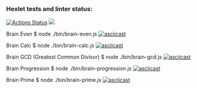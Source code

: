 ### Hexlet tests and linter status:

[![Actions Status](https://github.com/s-pyadyshev/frontend-project-lvl1/workflows/hexlet-check/badge.svg)](https://github.com/s-pyadyshev/frontend-project-lvl1/actions)
<a href="https://codeclimate.com/github/s-pyadyshev/frontend-project-lvl1/maintainability"><img src="https://api.codeclimate.com/v1/badges/37cfb1876f3cf88b083b/maintainability" /></a>

Brain Even
$ node ./bin/brain-even.js
[![asciicast](https://asciinema.org/a/mb8Eeapedj7PcH3NDG8oOAXkT.svg)](https://asciinema.org/a/mb8Eeapedj7PcH3NDG8oOAXkT)

Brain Calc
$ node ./bin/brain-calc.js
[![asciicast](https://asciinema.org/a/Z3rHrGfV6SV8hyFwQid7TmP86.svg)](https://asciinema.org/a/Z3rHrGfV6SV8hyFwQid7TmP86)

Brain GCD (Greatest Common Divisor)
$ node ./bin/brain-gcd.js
[![asciicast](https://asciinema.org/a/6vCEiLkO14RoTjHPPEAh1SZfS.svg)](https://asciinema.org/a/6vCEiLkO14RoTjHPPEAh1SZfS)

Brain Progression
$ node ./bin/brain-progression.js
[![asciicast](https://asciinema.org/a/6vLdozaKldGcvntHJ4qSvyABr.svg)](https://asciinema.org/a/6vLdozaKldGcvntHJ4qSvyABr)

Brain Prime
$ node ./bin/brain-prime.js
[![asciicast](https://asciinema.org/a/1uiMRdHCcqWNygZRxOIl99ETa.svg)](https://asciinema.org/a/1uiMRdHCcqWNygZRxOIl99ETa)
